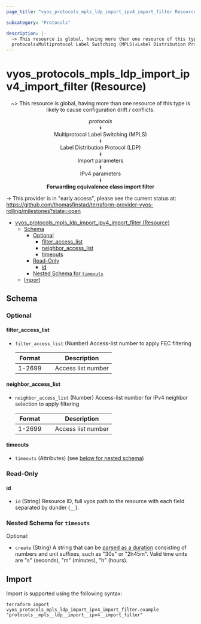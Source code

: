 ```yaml
---
page_title: "vyos_protocols_mpls_ldp_import_ipv4_import_filter Resource - vyos"

subcategory: "Protocols"

description: |-
  ~> This resource is global, having more than one resource of this type is likely to cause configuration drift / conflicts.
  protocols⯯Multiprotocol Label Switching (MPLS)⯯Label Distribution Protocol (LDP)⯯Import parameters⯯IPv4 parameters⯯Forwarding equivalence class import filter
---
```


# vyos_protocols_mpls_ldp_import_ipv4_import_filter (Resource)
<center>

~> This resource is global, having more than one resource of this type is likely to cause configuration drift / conflicts.

*protocols*  
⯯  
Multiprotocol Label Switching (MPLS)  
⯯  
Label Distribution Protocol (LDP)  
⯯  
Import parameters  
⯯  
IPv4 parameters  
⯯  
**Forwarding equivalence class import filter**


</center>

-> This provider is in "early access", please see the current status at: https://github.com/thomasfinstad/terraform-provider-vyos-rolling/milestones?state=open

<!--TOC-->

- [vyos_protocols_mpls_ldp_import_ipv4_import_filter (Resource)](#vyos_protocols_mpls_ldp_import_ipv4_import_filter-resource)
  - [Schema](#schema)
    - [Optional](#optional)
      - [filter_access_list](#filter_access_list)
      - [neighbor_access_list](#neighbor_access_list)
      - [timeouts](#timeouts)
    - [Read-Only](#read-only)
      - [id](#id)
    - [Nested Schema for `timeouts`](#nested-schema-for-timeouts)
  - [Import](#import)

<!--TOC-->

<!-- schema generated by tfplugindocs -->
## Schema

### Optional

#### filter_access_list
- `filter_access_list` (Number) Access-list number to apply FEC filtering

    |  Format  &emsp;|  Description         |
    |----------|----------------------|
    |  1-2699  &emsp;|  Access list number  |
#### neighbor_access_list
- `neighbor_access_list` (Number) Access-list number for IPv4 neighbor selection to apply filtering

    |  Format  &emsp;|  Description         |
    |----------|----------------------|
    |  1-2699  &emsp;|  Access list number  |
#### timeouts
- `timeouts` (Attributes) (see [below for nested schema](#nestedatt--timeouts))

### Read-Only

#### id
- `id` (String) Resource ID, full vyos path to the resource with each field separated by dunder (`__`).

<a id="nestedatt--timeouts"></a>
### Nested Schema for `timeouts`

Optional:

- `create` (String) A string that can be [parsed as a duration](https://pkg.go.dev/time#ParseDuration) consisting of numbers and unit suffixes, such as &#34;30s&#34; or &#34;2h45m&#34;. Valid time units are &#34;s&#34; (seconds), &#34;m&#34; (minutes), &#34;h&#34; (hours).

## Import

Import is supported using the following syntax:

```shell
terraform import vyos_protocols_mpls_ldp_import_ipv4_import_filter.example "protocols__mpls__ldp__import__ipv4__import_filter"
```
